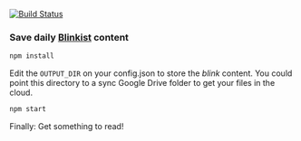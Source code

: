 [![Build Status](https://travis-ci.org/safajirafa/blinkindle.svg?branch=master)](https://travis-ci.org/safajirafa/blinkindle)

### Save daily [Blinkist](https://app.blinkist.com/en/daily/) content

```bash
npm install
```

Edit the `OUTPUT_DIR` on your config.json to store the _blink_ content. You could point this directory to a sync Google Drive folder to get your files in the cloud.

```bash
npm start
```

Finally: Get something to read!

